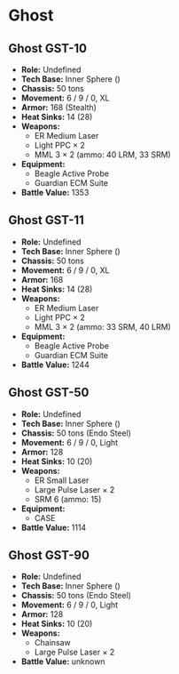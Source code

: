 # Ghost
## Ghost GST-10
- **Role:** Undefined
- **Tech Base:** Inner Sphere ()
- **Chassis:** 50 tons
- **Movement:** 6 / 9 / 0, XL
- **Armor:** 168 (Stealth)
- **Heat Sinks:** 14 (28)
- **Weapons:**
  - ER Medium Laser
  - Light PPC × 2
  - MML 3 × 2 (ammo: 40 LRM, 33 SRM)
- **Equipment:**
  - Beagle Active Probe
  - Guardian ECM Suite
- **Battle Value:** 1353

## Ghost GST-11
- **Role:** Undefined
- **Tech Base:** Inner Sphere ()
- **Chassis:** 50 tons
- **Movement:** 6 / 9 / 0, XL
- **Armor:** 168
- **Heat Sinks:** 14 (28)
- **Weapons:**
  - ER Medium Laser
  - Light PPC × 2
  - MML 3 × 2 (ammo: 33 SRM, 40 LRM)
- **Equipment:**
  - Beagle Active Probe
  - Guardian ECM Suite
- **Battle Value:** 1244

## Ghost GST-50
- **Role:** Undefined
- **Tech Base:** Inner Sphere ()
- **Chassis:** 50 tons (Endo Steel)
- **Movement:** 6 / 9 / 0, Light
- **Armor:** 128
- **Heat Sinks:** 10 (20)
- **Weapons:**
  - ER Small Laser
  - Large Pulse Laser × 2
  - SRM 6 (ammo: 15)
- **Equipment:**
  - CASE
- **Battle Value:** 1114

## Ghost GST-90
- **Role:** Undefined
- **Tech Base:** Inner Sphere ()
- **Chassis:** 50 tons (Endo Steel)
- **Movement:** 6 / 9 / 0, Light
- **Armor:** 128
- **Heat Sinks:** 10 (20)
- **Weapons:**
  - Chainsaw
  - Large Pulse Laser × 2
- **Battle Value:** unknown

